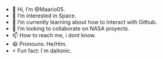 - 👋 Hi, I’m @Maario05.
- 👀 I’m interested in Space.
- 🌱 I’m currently learning about how to interact with Github.
- 💞️ I’m looking to collaborate on NASA proyects.
- 📫 How to reach me, i dont know.
- 😄 Pronouns: He/Him.
- ⚡ Fun fact: I´m daltonic.

<!---Hellow
Maario05/Maario05 is a ✨ special ✨ repository because its `README.md` (this file) appears on your GitHub profile.
You can click the Preview link to take a look at your changes.
--->
